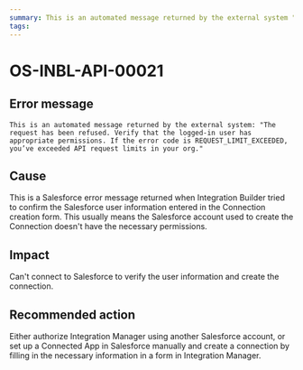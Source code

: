 ```yaml
---
summary: This is an automated message returned by the external system "The request has been refused. Verify that the logged-in user has appropriate permissions. If the error code is REQUEST_LIMIT_EXCEEDED, you’ve exceeded API request limits in your org.
tags:
---
```


# OS-INBL-API-00021

## Error message

`This is an automated message returned by the external system: "The request has been refused. Verify that the logged-in user has appropriate permissions. If the error code is REQUEST_LIMIT_EXCEEDED, you’ve exceeded API request limits in your org."`

## Cause

This is a Salesforce error message returned when Integration Builder tried to confirm the Salesforce user information entered in the Connection creation form.
This usually means the Salesforce account used to create the Connection doesn't have the necessary permissions.

## Impact

Can't connect to Salesforce to verify the user information and create the connection.

## Recommended action

Either authorize Integration Manager using another Salesforce account, or set up a Connected App in Salesforce manually and create a connection by filling in the necessary information in a form in Integration Manager.
